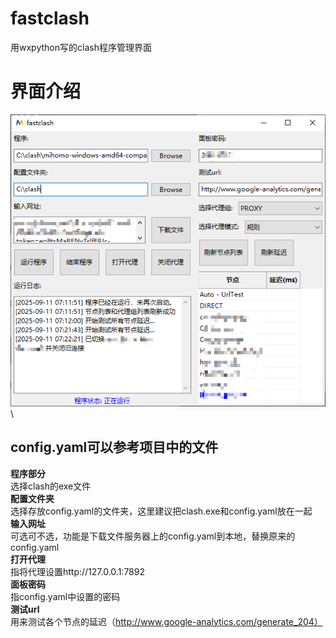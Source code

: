 # fastclash

用wxpython写的clash程序管理界面

# 界面介绍

![image](https://github.com/hansid/fastclash/blob/main/Snipaste_2025-09-11_07-39-59.png)\
## config.yaml可以参考项目中的文件
**程序部分**\
选择clash的exe文件\
**配置文件夹**\
选择存放config.yaml的文件夹，这里建议把clash.exe和config.yaml放在一起\
**输入网址**\
可选可不选，功能是下载文件服务器上的config.yaml到本地，替换原来的config.yaml\
**打开代理**\
指将代理设置http://127.0.0.1:7892 \
**面板密码**\
指config.yaml中设置的密码\
**测试url**\
用来测试各个节点的延迟（http://www.google-analytics.com/generate_204）

